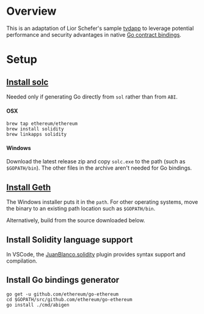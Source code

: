 # Overview
This is an adaptation of Lior Schefer's sample [tvdapp](https://github.com/liors/tvdapp) to leverage
potential performance and security advantages in native [Go contract bindings](https://github.com/ethereum/go-ethereum/wiki/Native-DApps:-Go-bindings-to-Ethereum-contracts).

# Setup

## [Install solc](https://github.com/ethereum/solidity/releases)
Needed only if generating Go directly from `sol` rather than from `ABI`.

#### OSX
```
brew tap ethereum/ethereum
brew install solidity
brew linkapps solidity
```

#### Windows
Download the latest release zip and copy `solc.exe` to the path (such as `$GOPATH/bin`). The other files in the archive aren't needed
for Go bindings.

## [Install Geth](https://ethereum.github.io/go-ethereum/downloads/)
The Windows installer puts it in the `path`. For other operating systems, move the binary to an existing path location such as `$GOPATH/bin`.

Alternatively, build from the source downloaded below.

## Install Solidity language support
In VSCode, the [JuanBlanco.solidity](https://marketplace.visualstudio.com/items?itemName=JuanBlanco.solidity) plugin provides syntax support and compilation.

## Install Go bindings generator

```
go get -u github.com/ethereum/go-ethereum
cd $GOPATH/src/github.com/ethereum/go-ethereum
go install ./cmd/abigen
```
